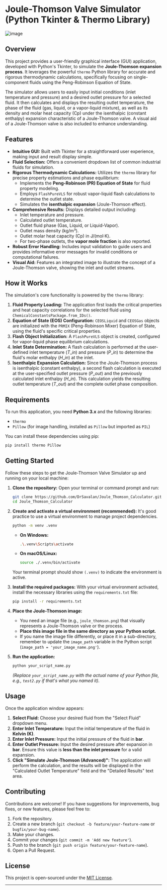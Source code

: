 # Joule-Thomson Valve Simulator (Python Tkinter & Thermo Library)
![image](https://github.com/user-attachments/assets/41e64764-9a89-41db-ab49-3917a69885c3)

## Overview

This project provides a user-friendly graphical interface (GUI) application, developed with Python's Tkinter, to simulate the **Joule-Thomson expansion process**. It leverages the powerful `thermo` Python library for accurate and rigorous thermodynamic calculations, specifically focusing on single-component fluids using the Peng-Robinson Equation of State.

The simulator allows users to easily input initial conditions (inlet temperature and pressure) and a desired outlet pressure for a selected fluid. It then calculates and displays the resulting outlet temperature, the phase of the fluid (gas, liquid, or a vapor-liquid mixture), as well as its density and molar heat capacity (Cp) under the isenthalpic (constant enthalpy) expansion characteristic of a Joule-Thomson valve. A visual aid of a Joule-Thomson valve is also included to enhance understanding.

## Features

  * **Intuitive GUI:** Built with Tkinter for a straightforward user experience, making input and result display simple.
  * **Fluid Selection:** Offers a convenient dropdown list of common industrial fluids for simulation.
  * **Rigorous Thermodynamic Calculations:** Utilizes the `thermo` library for precise property estimations and phase equilibrium:
      * Implements the **Peng-Robinson (PR) Equation of State** for fluid property modeling.
      * Employs `FlashPureVLS` for robust vapor-liquid flash calculations to determine the outlet state.
      * Simulates the **isenthalpic expansion** (Joule-Thomson effect).
  * **Comprehensive Results:** Displays detailed output including:
      * Inlet temperature and pressure.
      * Calculated outlet temperature.
      * Outlet fluid phase (Gas, Liquid, or Liquid-Vapor).
      * Outlet mass density (kg/m³).
      * Outlet molar heat capacity (Cp) in J/(mol·K).
      * For two-phase outlets, the **vapor mole fraction** is also reported.
  * **Robust Error Handling:** Includes input validation to guide users and provides informative error messages for invalid conditions or computational failures.
  * **Visual Aid:** Features an integrated image to illustrate the concept of a Joule-Thomson valve, showing the inlet and outlet streams.

## How it Works

The simulation's core functionality is powered by the `thermo` library:

1.  **Fluid Property Loading:** The application first loads the critical properties and heat capacity correlations for the selected fluid using `ChemicalConstantsPackage.from_IDs()`.
2.  **Equation of State (EOS) Configuration:** `CEOSLiquid` and `CEOSGas` objects are initialized with the `PRMIX` (Peng-Robinson Mixer) Equation of State, using the fluid's specific critical properties.
3.  **Flash Object Initialization:** A `FlashPureVLS` object is created, configured for vapor-liquid phase equilibrium calculations.
4.  **Inlet State Determination:** A flash calculation is performed at the user-defined inlet temperature ($T\_{in}$) and pressure ($P\_{in}$) to determine the fluid's molar enthalpy ($H\_{in}$) at the inlet.
5.  **Isenthalpic Expansion Calculation:** Since the Joule-Thomson process is isenthalpic (constant enthalpy), a second flash calculation is executed at the user-specified outlet pressure ($P\_{out}$) and the previously calculated inlet enthalpy ($H\_{in}$). This calculation yields the resulting outlet temperature ($T\_{out}$) and the complete outlet phase composition.

## Requirements

To run this application, you need **Python 3.x** and the following libraries:

  * `thermo`
  * `Pillow` (for image handling, installed as `Pillow` but imported as `PIL`)

You can install these dependencies using pip:

```bash
pip install thermo Pillow
```

## Getting Started

Follow these steps to get the Joule-Thomson Valve Simulator up and running on your local machine:

1.  **Clone the repository:**
    Open your terminal or command prompt and run:

    ```bash
    git clone https://github.com/DrSavalan/Joule_Thomson_Calculator.git
    cd Joule_Thomson_Calculator
    ```

2.  **Create and activate a virtual environment (recommended):**
    It's good practice to use a virtual environment to manage project dependencies.

    ```bash
    python -m venv .venv
    ```

      * **On Windows:**
        ```bash
        .\.venv\Scripts\activate
        ```
      * **On macOS/Linux:**
        ```bash
        source ./.venv/bin/activate
        ```

    Your terminal prompt should show `(.venv)` to indicate the environment is active.

3.  **Install the required packages:**
    With your virtual environment activated, install the necessary libraries using the `requirements.txt` file:

    ```bash
    pip install -r requirements.txt
    ```

4.  **Place the Joule-Thomson image:**

      * You need an image file (e.g., `joule_thomson.png`) that visually represents a Joule-Thomson valve or the process.
      * **Place this image file in the same directory as your Python script.**
      * If you name the image file differently, or place it in a sub-directory, remember to update the `image_path` variable in the Python script (`image_path = 'your_image_name.png'`).

5.  **Run the application:**

    ```bash
    python your_script_name.py
    ```

    *(Replace `your_script_name.py` with the actual name of your Python file, e.g., `test2.py` if that's what you named it).*

## Usage

Once the application window appears:

1.  **Select Fluid:** Choose your desired fluid from the "Select Fluid" dropdown menu.
2.  **Enter Inlet Temperature:** Input the initial temperature of the fluid in **Kelvin (K)**.
3.  **Enter Inlet Pressure:** Input the initial pressure of the fluid in **bar**.
4.  **Enter Outlet Pressure:** Input the desired pressure after expansion in **bar**. Ensure this value is **less than the inlet pressure** for a valid expansion.
5.  **Click "Simulate Joule-Thomson (Advanced)":** The application will perform the calculation, and the results will be displayed in the "Calculated Outlet Temperature" field and the "Detailed Results" text area.

## Contributing

Contributions are welcome\! If you have suggestions for improvements, bug fixes, or new features, please feel free to:

1.  Fork the repository.
2.  Create a new branch (`git checkout -b feature/your-feature-name` or `bugfix/your-bug-name`).
3.  Make your changes.
4.  Commit your changes (`git commit -m 'Add new feature'`).
5.  Push to the branch (`git push origin feature/your-feature-name`).
6.  Open a Pull Request.

## License

This project is open-sourced under the [MIT License](https://www.google.com/search?q=LICENSE).

-----
